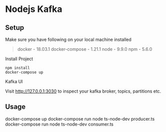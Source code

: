 # Nodejs Kafka

## Setup

Make sure you have following on your local machine installed
>   docker - 18.03.1
>   docker-compose - 1.21.1
>   node - 9.9.0
>   npm - 5.6.0

Install Project

    npm install
    docker-compose up

Kafka UI

   Visit http://127.0.0.1:3030 to inspect your kafka broker, topics, partitions etc.

## Usage

docker-compose up
docker-compose run node ts-node-dev producer.ts
docker-compose run node ts-node-dev consumer.ts

